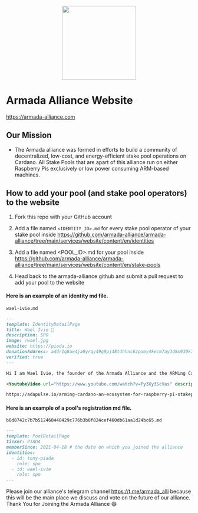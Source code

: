 <p align="center"><img width="200px" src="https://armada-alliance.com/assets/ship.webp"></img></p>

# Armada Alliance Website

https://armada-alliance.com

## Our Mission

- The Armada alliance was formed in efforts to build a community of decentralized, low-cost, and energy-efficient stake pool operations on Cardano. All Stake Pools that are apart of this alliance run on either Raspberry Pis exclusively or low power consuming ARM-based machines.

## How to add your pool (and stake pool operators) to the website

1. Fork this repo with your GitHub account

2. Add a file named `<IDENTITY_ID>.md` for every stake pool operator of your stake pool inside https://github.com/armada-alliance/armada-alliance/tree/main/services/website/content/en/identities

3. Add a file named <POOL_ID>.md for your pool inside https://github.com/armada-alliance/armada-alliance/tree/main/services/website/content/en/stake-pools

4. Head back to the armada-alliance github and submit a pull request to add your pool to the website

#### Here is an example of an identity md file.

`wael-ivie.md`

```md
---
template: IdentityDetailPage
title: Wael Ivie 🐋
description: SPO
image: /wael.jpg
website: https://piada.io
donationAddress: addr1q8ae4ja0yrqy49g9pj48t4hhnc6zpamy4kecm7ay3d8m930k7hlxjrthyxvhjkjkxc5xjffs5w2tjqyh9ruv0kwqwv4qrq0gdt
verified: true
---

Hi I am Wael Ivie, the founder of the Armada Alliance and the ARMing Cardano proposal from fund4 of project Catalyst. My whole life I have been wondering how can I help the world be a better place? I have decided to do this by focusing my efforts on decentralization and blockchain education.

<YoutubeVideo url="https://www.youtube.com/watch?v=Py3Xy3ScVas" description="ARMing Cardano" />

https://adapulse.io/arming-cardano-an-ecosystem-for-raspberry-pi-stakepool-operators/
```

#### Here is an example of a pool's registration md file.

`b8d8742c7b7b512468448429c776b3b0f824cef460db61aa1d24bc65.md`

```md
---
template: PoolDetailPage
ticker: PIADA
memberSince: 2021-04-18 # the date on which you joined the alliance
identities:
  - id: tony-piada
    role: spo
  - id: wael-ivie
    role: spo
---
```

Please join our alliance's telegram channel https://t.me/armada_alli because this will be the main place we discuss and vote on the future of our alliance. Thank You for Joining the Armada Alliance :smile:
